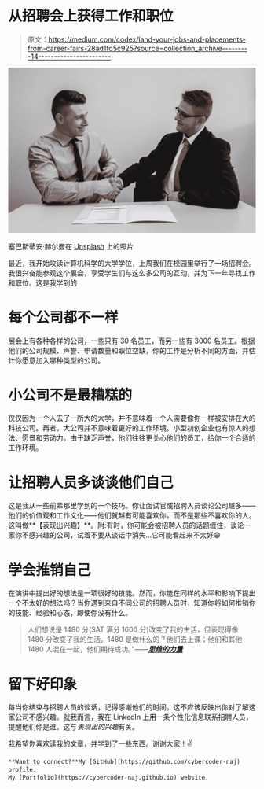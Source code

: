 # 从招聘会上获得工作和职位

> 原文：<https://medium.com/codex/land-your-jobs-and-placements-from-career-fairs-28ad1fd5c925?source=collection_archive---------14----------------------->

![](img/ac3b7fd312b9be72dbafe6906943290d.png)

塞巴斯蒂安·赫尔曼在 [Unsplash](https://unsplash.com?utm_source=medium&utm_medium=referral) 上的照片

最近，我开始攻读计算机科学的大学学位，上周我们在校园里举行了一场招聘会。我很兴奋能参观这个展会，享受学生们与这么多公司的互动，并为下一年寻找工作和职位。这是我学到的

# 每个公司都不一样

展会上有各种各样的公司，一些只有 30 名员工，而另一些有 3000 名员工。根据他们的公司规模、声誉、申请数量和职位空缺，你的工作是分析不同的方面，并估计你愿意加入哪种类型的公司。

# 小公司不是最糟糕的

仅仅因为一个人去了一所大的大学，并不意味着一个人需要像你一样被安排在大的科技公司。再者，大公司并不意味着更好的工作环境。小型初创企业也有惊人的想法、愿景和劳动力。由于缺乏声誉，他们往往更关心他们的员工，给你一个合适的工作环境。

# 让招聘人员多谈谈他们自己

这是我从一些前辈那里学到的一个技巧。你让面试官或招聘人员谈论公司越多——他们的价值观和工作文化——他们就越有可能喜欢你，而不是那些不喜欢你的人。这叫做**【表现出兴趣】**。附:有时，你可能会被招聘人员的话题缠住，谈论一家你不感兴趣的公司，试着不要从谈话中消失...它可能看起来不太好😁

# 学会推销自己

在演讲中提出好的想法是一项很好的技能。然而，你能在同样的水平和影响下提出一个不太好的想法吗？当你遇到来自不同公司的招聘人员时，知道你将如何推销你的技能、经验和心态，即使你没有什么。

> 人们想说是 1480 分(SAT 满分 1600 分)改变了我的生活，但表现得像 1480 分改变了我的生活。1480 是做什么的？他们去上课；他们和其他 1480 人混在一起，他们期待成功。”——[***思维的力量***](https://iao.agencyoptimization.com/power-of-thinking/)

# 留下好印象

每当你结束与招聘人员的谈话，记得感谢他们的时间。这不应该反映出你对了解这家公司不感兴趣。就我而言，我在 LinkedIn 上用一条个性化信息联系招聘人员，提醒他们你是谁。这与*表现出的兴趣*有关。

我希望你喜欢读我的文章，并学到了一些东西。谢谢大家！✌

```
**Want to connect?**My [GitHub](https://github.com/cybercoder-naj) profile.
My [Portfolio](https://cybercoder-naj.github.io) website.
```